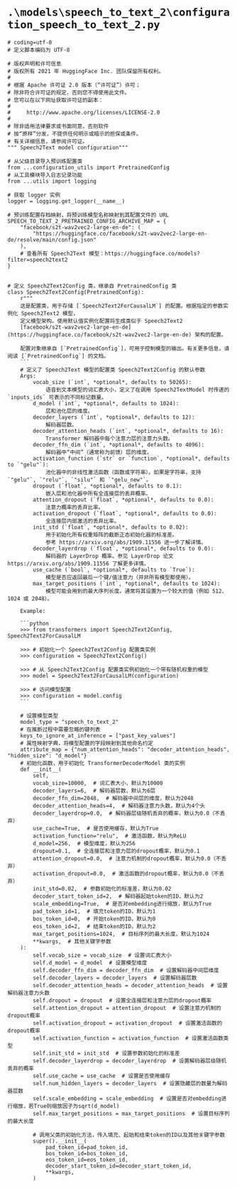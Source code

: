 # `.\models\speech_to_text_2\configuration_speech_to_text_2.py`

```
# coding=utf-8
# 定义脚本编码为 UTF-8

# 版权声明和许可信息
# 版权所有 2021 年 HuggingFace Inc. 团队保留所有权利。
#
# 根据 Apache 许可证 2.0 版本（“许可证”）许可；
# 除非符合许可证的规定，否则您不得使用此文件。
# 您可以在以下网址获取许可证的副本：
#
#     http://www.apache.org/licenses/LICENSE-2.0
#
# 除非适用法律要求或书面同意，否则软件
# 按“原样”分发，不提供任何明示或暗示的担保或条件。
# 有关详细信息，请参阅许可证。
""" Speech2Text model configuration"""

# 从父级目录导入预训练配置类
from ...configuration_utils import PretrainedConfig
# 从工具模块导入日志记录功能
from ...utils import logging

# 获取 logger 实例
logger = logging.get_logger(__name__)

# 预训练配置存档映射，将预训练模型名称映射到其配置文件的 URL
SPEECH_TO_TEXT_2_PRETRAINED_CONFIG_ARCHIVE_MAP = {
    "facebook/s2t-wav2vec2-large-en-de": (
        "https://huggingface.co/facebook/s2t-wav2vec2-large-en-de/resolve/main/config.json"
    ),
    # 查看所有 Speech2Text 模型：https://huggingface.co/models?filter=speech2text2
}


# 定义 Speech2Text2Config 类，继承自 PretrainedConfig 类
class Speech2Text2Config(PretrainedConfig):
    r"""
    这是配置类，用于存储 [`Speech2Text2ForCausalLM`] 的配置。根据指定的参数实例化 Speech2Text2 模型，
    定义模型架构。使用默认值实例化配置将生成类似于 Speech2Text2
    [facebook/s2t-wav2vec2-large-en-de](https://huggingface.co/facebook/s2t-wav2vec2-large-en-de) 架构的配置。

    配置对象继承自 [`PretrainedConfig`]，可用于控制模型的输出。有关更多信息，请阅读 [`PretrainedConfig`] 的文档。
    ```
    # 定义了 Speech2Text 模型的配置类 Speech2Text2Config 的默认参数
    Args:
        vocab_size (`int`, *optional*, defaults to 50265):
            语音到文本模型的词汇表大小，定义了在调用 Speech2TextModel 时传递的 `inputs_ids` 可表示的不同标记数量。
        d_model (`int`, *optional*, defaults to 1024):
            层和池化层的维度。
        decoder_layers (`int`, *optional*, defaults to 12):
            解码器层数。
        decoder_attention_heads (`int`, *optional*, defaults to 16):
            Transformer 解码器中每个注意力层的注意力头数。
        decoder_ffn_dim (`int`, *optional*, defaults to 4096):
            解码器中“中间”（通常称为前馈）层的维度。
        activation_function (`str` or `function`, *optional*, defaults to `"gelu"`):
            池化器中的非线性激活函数（函数或字符串）。如果是字符串，支持 `"gelu"`, `"relu"`, `"silu"` 和 `"gelu_new"`。
        dropout (`float`, *optional*, defaults to 0.1):
            嵌入层和池化器中所有全连接层的丢弃概率。
        attention_dropout (`float`, *optional*, defaults to 0.0):
            注意力概率的丢弃比率。
        activation_dropout (`float`, *optional*, defaults to 0.0):
            全连接层内部激活的丢弃比率。
        init_std (`float`, *optional*, defaults to 0.02):
            用于初始化所有权重矩阵的截断正态初始化器的标准差。
            参考 https://arxiv.org/abs/1909.11556 进一步了解详情。
        decoder_layerdrop (`float`, *optional*, defaults to 0.0):
            解码器的 LayerDrop 概率。参见 LayerDrop 论文 https://arxiv.org/abs/1909.11556 了解更多详情。
        use_cache (`bool`, *optional*, defaults to `True`):
            模型是否应返回最后一个键/值注意力（并非所有模型都使用）。
        max_target_positions (`int`, *optional*, defaults to 1024):
            模型可能会用到的最大序列长度。通常将其设置为一个较大的值（例如 512、1024 或 2048）。

    Example:

    ```python
    >>> from transformers import Speech2Text2Config, Speech2Text2ForCausalLM

    >>> # 初始化一个 Speech2Text2Config 配置类实例
    >>> configuration = Speech2Text2Config()

    >>> # 从 Speech2Text2Config 配置类实例初始化一个带有随机权重的模型
    >>> model = Speech2Text2ForCausalLM(configuration)

    >>> # 访问模型配置
    >>> configuration = model.config
    ```

    # 设置模型类型
    model_type = "speech_to_text_2"
    # 在推断过程中需要忽略的键列表
    keys_to_ignore_at_inference = ["past_key_values"]
    # 属性映射字典，将模型配置的字段映射到其他命名约定
    attribute_map = {"num_attention_heads": "decoder_attention_heads", "hidden_size": "d_model"}
    # 初始化函数，用于初始化 TransformerDecoderModel 类的实例
    def __init__(
        self,
        vocab_size=10000,  # 词汇表大小，默认为10000
        decoder_layers=6,  # 解码器层数，默认为6层
        decoder_ffn_dim=2048,  # 解码器中间层的维度，默认为2048
        decoder_attention_heads=4,  # 解码器注意力头数，默认为4个头
        decoder_layerdrop=0.0,  # 解码器层级随机丢弃的概率，默认为0.0（不丢弃）
        use_cache=True,  # 是否使用缓存，默认为True
        activation_function="relu",  # 激活函数，默认为ReLU
        d_model=256,  # 模型维度，默认为256
        dropout=0.1,  # 全连接层和注意力层的dropout概率，默认为0.1
        attention_dropout=0.0,  # 注意力机制的dropout概率，默认为0.0（不丢弃）
        activation_dropout=0.0,  # 激活函数的dropout概率，默认为0.0（不丢弃）
        init_std=0.02,  # 参数初始化的标准差，默认为0.02
        decoder_start_token_id=2,  # 解码器起始token的ID，默认为2
        scale_embedding=True,  # 是否对embedding进行缩放，默认为True
        pad_token_id=1,  # 填充token的ID，默认为1
        bos_token_id=0,  # 开始token的ID，默认为0
        eos_token_id=2,  # 结束token的ID，默认为2
        max_target_positions=1024,  # 目标序列的最大长度，默认为1024
        **kwargs,  # 其他关键字参数
    ):
        self.vocab_size = vocab_size  # 设置词汇表大小
        self.d_model = d_model  # 设置模型维度
        self.decoder_ffn_dim = decoder_ffn_dim  # 设置解码器中间层维度
        self.decoder_layers = decoder_layers  # 设置解码器层数
        self.decoder_attention_heads = decoder_attention_heads  # 设置解码器注意力头数
        self.dropout = dropout  # 设置全连接层和注意力层的dropout概率
        self.attention_dropout = attention_dropout  # 设置注意力机制的dropout概率
        self.activation_dropout = activation_dropout  # 设置激活函数的dropout概率
        self.activation_function = activation_function  # 设置激活函数类型
        self.init_std = init_std  # 设置参数初始化的标准差
        self.decoder_layerdrop = decoder_layerdrop  # 设置解码器层级随机丢弃的概率
        self.use_cache = use_cache  # 设置是否使用缓存
        self.num_hidden_layers = decoder_layers  # 设置隐藏层的数量为解码器层数
        self.scale_embedding = scale_embedding  # 设置是否对embedding进行缩放，若True则缩放因子为sqrt(d_model)
        self.max_target_positions = max_target_positions  # 设置目标序列的最大长度

        # 调用父类的初始化方法，传入填充、起始和结束token的ID以及其他关键字参数
        super().__init__(
            pad_token_id=pad_token_id,
            bos_token_id=bos_token_id,
            eos_token_id=eos_token_id,
            decoder_start_token_id=decoder_start_token_id,
            **kwargs,
        )
```
